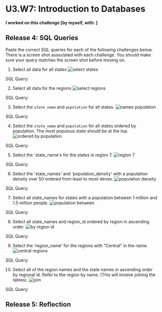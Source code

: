 # U3.W7: Introduction to Databases

#### I worked on this challenge [by myself, with: ]


## Release 4: SQL Queries

Paste the correct SQL queries for each of the following challenges below. There is a screen shot associated with each challenge. You should make sure your query matches the screen shot before moving on.

1. Select all data for all states
  ![select states](1-select-states)

  SQL Query:

2. Select all data for the regions
  ![select regions](2-regions)

  SQL Query:

3. Select the `state_name` and `population` for all states.
  ![names population](3-names-population)

  SQL Query:

4. Select the `state_name` and `population` for all states ordered by population. The most populous state should be at the top.
  ![ordered by population](4-ordered-by-pop)

  SQL Query:

5. Select the 'state_name's for the states in region 7.
  ![region 7](5-states-region-7)

  SQL Query:

6. Select the 'state_names' and 'population_density' with a population density over 50 ordered from least to most dense.
  ![population density](6-population-density)

  SQL Query:

7. Select all state_names for states with a population between 1 million and 1.5 million people.
  ![population between](7-population-between)

  SQL Query:

8. Select all state_names and region_id ordered by region in ascending order.
  ![by region id](8-by-region-id)

  SQL Query:

9. Select the 'region_name' for the regions with "Central" in the name.
  ![central regions](9-regions-central)

  SQL Query:

10. Select all of the region names and the state names in ascending order by regional id. Refer to the region by name. (This will involve joining the tables).
  ![join](10-join)

  SQL Query:


## Release 5: Reflection